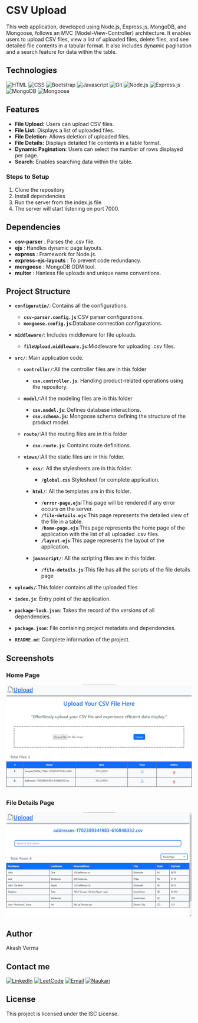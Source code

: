 # CSV Upload 

This web application, developed using Node.js, Express.js, MongoDB, and Mongoose, follows an MVC (Model-View-Controller) architecture. It enables users to upload CSV files, view a list of uploaded files, delete files, and see detailed file contents in a tabular format. It also includes dynamic pagination and a search feature for data within the table.


## Technologies

![HTML](https://img.shields.io/badge/HTML5-E34F26?style=for-the-badge&logo=html5&logoColor=white)
![CSS](https://img.shields.io/badge/CSS3-1572B6?style=for-the-badge&logo=css3&logoColor=white)
![Bootstrap](https://img.shields.io/badge/Bootstrap-563D7C?style=for-the-badge&logo=bootstrap&logoColor=white)
![Javascript](https://img.shields.io/badge/JavaScript-F7DF1E?style=for-the-badge&logo=javascript&logoColor=black)
![Git](https://img.shields.io/badge/GIT-E44C30?style=for-the-badge&logo=git&logoColor=white)
![Node.js](https://img.shields.io/badge/Node.js-43853D?style=for-the-badge&logo=node.js&logoColor=white)
![Express.js](https://img.shields.io/badge/Express.js-404D59?style=for-the-badge)
![MongoDB](https://img.shields.io/badge/MongoDB-4EA94B?style=for-the-badge&logo=mongodb&logoColor=white)
![Mongoose](https://img.shields.io/badge/Mongoose-darkred?style=for-the-badge&logoColor=white)


## Features

- **File Upload:** Users can upload CSV files.
- **File List:** Displays a list of uploaded files.
- **File Deletion:** Allows deletion of uploaded files.
- **File Details:** Displays detailed file contents in a table format.
- **Dynamic Pagination:** Users can select the number of rows displayed per page.
- **Search:** Enables searching data within the table.


### Steps to Setup

1. Clone the repository
2. Install dependencies
3. Run the server from the index.js file 
3. The server will start listening on port 7000.


## Dependencies

- **csv-parser** : Parses the .csv file.  
- **ejs** : Handles dynamic page layouts.
- **express** : Framework for Node.js. 
- **express-ejs-layouts** : To prevent code redundancy.
- **mongoose** : MongoDB ODM tool.
- **multer** : Hanless file uploads and unique name conventions.


## Project Structure

- **`configuratin/`**: Contains all the configurations.
    - **`csv-parser.config.js`**:CSV parser configurations.
    - **`mongoose.config.js`**:Database connection configurations.

- **`middleware/`**: Includes middleware for file uploads.
    - **`fileUpload.middleware.js`**:Middleware for uploading .csv files.

- **`src/`**: Main application code.    
     - **`controller/`**:All the controller files are in this folder
         - **`csv.controller.js`**: Handling product-related operations using the repository.

     - **`model/`**:All the modeling files are in this folder
         - **`csv.model.js`**: Defines database interactions.
         - **`csv.schema.js`**: Mongoose schema defining the structure of the product model.

     - **`route/`**:All the routing files are in this folder 
         - **`csv.route.js`**: Contains route definitions.

     - **`views/`**:All the static files are in this folder. 

         - **`css/`**: All the stylesheets are in this folder.
             - **`/global.css`**:Stylesheet for complete application.

         - **`html/`**: All the templates are in this folder.   
             - **`/error-page.ejs`**:This page will be rendered if any error occurs on the server.
             - **`/file-details.ejs`**:This page represents the detailed view of the file in a table.
             - **`/home-page.ejs`**:This page represents the home page of the application with the list of all uploaded .csv files.
             - **`/layout.ejs`**:This page represents the layout of the application.

         - **`javascript/`**: All the scripting files are in this folder.
             - **`/file-details.js`**:This file has all the scripts of the file details page

- **`uploads/`**:This folder contains all the uploaded files
- **`index.js`**: Entry point of the application.
- **`package-lock.json`**: Takes the record of the versions of all dependencies.
- **`package.json`**: File containing project metadata and dependencies.
- **`README.md`**: Complete information of the project.

## Screenshots

### Home Page
![Home Page](/screenshots/csv-upload-home-page.jpg "Home Page")

### File Details Page
![File Details Page](/screenshots/csv-upload-file-details-page.jpg "File Details Page")


## Author

Akash Verma

## Contact me 

 [![LinkedIn](https://img.shields.io/badge/LinkedIn-0077B5?style=for-the-badge&logo=linkedin&logoColor=white)](https://www.linkedin.com/in/akash-verma-09aug2000/)  [![LeetCode](https://img.shields.io/badge/-LeetCode-FFA116?style=for-the-badge&logo=LeetCode&logoColor=black)](https://leetcode.com/Akash_Verma2000/)  [![Email](https://img.shields.io/badge/Email-D14836?style=for-the-badge&logo=gmail&logoColor=white)](mailto:akash.verma217112@gmail.com) 
 [![Naukari](https://img.shields.io/badge/Naukri.com-0A66C2?style=for-the-badge&logo=Naukri.com&logoColor=white)](https://www.naukri.com/mnjuser/profile)
  
## License

This project is licensed under the ISC License.

